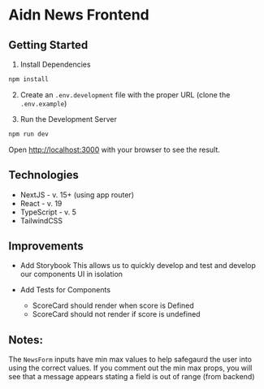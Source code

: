 # Aidn News Frontend

## Getting Started

1. Install Dependencies

```bash
npm install
```

2. Create an `.env.development` file with the proper URL (clone the `.env.example`)

3. Run the Development Server

```bash
npm run dev
```

Open [http://localhost:3000](http://localhost:3000) with your browser to see the result.


## Technologies

* NextJS - v. 15+ (using app router)
* React - v. 19
* TypeScript - v. 5
* TailwindCSS


## Improvements

* Add Storybook
This allows us to quickly develop and test and develop our components UI in isolation

* Add Tests for Components
  * ScoreCard should render when score is Defined
  * ScoreCard should not render if score is undefined


## Notes:

The `NewsForm` inputs have min max values to help safegaurd the user into using the correct values. If you comment out the min max props, you will see that a message appears stating a field is out of range (from backend)
